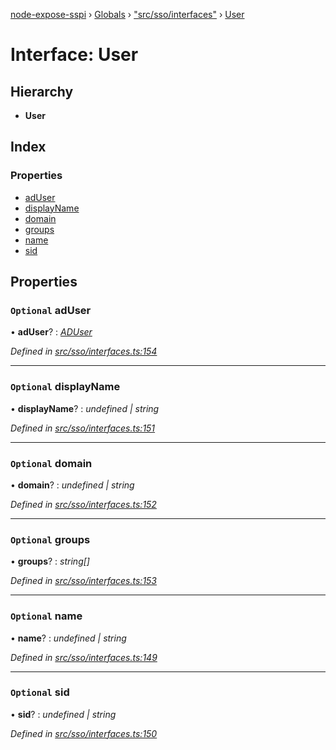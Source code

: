 [node-expose-sspi](../README.md) › [Globals](../globals.md) › ["src/sso/interfaces"](../modules/_src_sso_interfaces_.md) › [User](_src_sso_interfaces_.user.md)

# Interface: User

## Hierarchy

* **User**

## Index

### Properties

* [adUser](_src_sso_interfaces_.user.md#optional-aduser)
* [displayName](_src_sso_interfaces_.user.md#optional-displayname)
* [domain](_src_sso_interfaces_.user.md#optional-domain)
* [groups](_src_sso_interfaces_.user.md#optional-groups)
* [name](_src_sso_interfaces_.user.md#optional-name)
* [sid](_src_sso_interfaces_.user.md#optional-sid)

## Properties

### `Optional` adUser

• **adUser**? : *[ADUser](_src_sso_interfaces_.aduser.md)*

*Defined in [src/sso/interfaces.ts:154](https://github.com/jlguenego/node-expose-sspi/blob/e4d7005/src/sso/interfaces.ts#L154)*

___

### `Optional` displayName

• **displayName**? : *undefined | string*

*Defined in [src/sso/interfaces.ts:151](https://github.com/jlguenego/node-expose-sspi/blob/e4d7005/src/sso/interfaces.ts#L151)*

___

### `Optional` domain

• **domain**? : *undefined | string*

*Defined in [src/sso/interfaces.ts:152](https://github.com/jlguenego/node-expose-sspi/blob/e4d7005/src/sso/interfaces.ts#L152)*

___

### `Optional` groups

• **groups**? : *string[]*

*Defined in [src/sso/interfaces.ts:153](https://github.com/jlguenego/node-expose-sspi/blob/e4d7005/src/sso/interfaces.ts#L153)*

___

### `Optional` name

• **name**? : *undefined | string*

*Defined in [src/sso/interfaces.ts:149](https://github.com/jlguenego/node-expose-sspi/blob/e4d7005/src/sso/interfaces.ts#L149)*

___

### `Optional` sid

• **sid**? : *undefined | string*

*Defined in [src/sso/interfaces.ts:150](https://github.com/jlguenego/node-expose-sspi/blob/e4d7005/src/sso/interfaces.ts#L150)*
